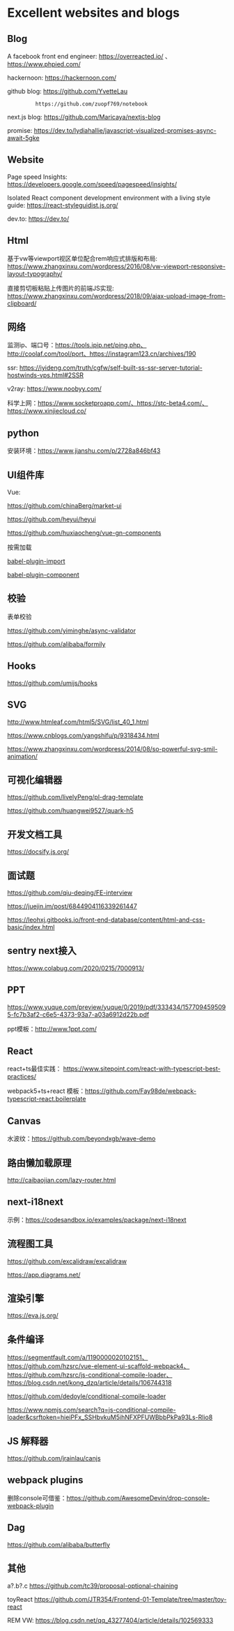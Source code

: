 # Excellent websites and blogs

## Blog

A facebook front end engineer: https://overreacted.io/ 、https://www.phpied.com/


hackernoon: https://hackernoon.com/

github blog: https://github.com/YvetteLau

             https://github.com/zuopf769/notebook


next.js blog: https://github.com/Maricaya/nextjs-blog

promise: https://dev.to/lydiahallie/javascript-visualized-promises-async-await-5gke
## Website

Page speed Insights: https://developers.google.com/speed/pagespeed/insights/

Isolated React component development environment with a living style guide: https://react-styleguidist.js.org/

dev.to: https://dev.to/

## Html

基于vw等viewport视区单位配合rem响应式排版和布局: https://www.zhangxinxu.com/wordpress/2016/08/vw-viewport-responsive-layout-typography/

直接剪切板粘贴上传图片的前端JS实现: https://www.zhangxinxu.com/wordpress/2018/09/ajax-upload-image-from-clipboard/

## 网络

监测ip、端口号：https://tools.ipip.net/ping.php、http://coolaf.com/tool/port、https://instagram123.cn/archives/190

ssr: https://iyideng.com/truth/cgfw/self-built-ss-ssr-server-tutorial-hostwinds-vps.html#2SSR

v2ray: https://www.noobyy.com/

科学上网：https://www.socketproapp.com/、https://stc-beta4.com/、https://www.xinjiecloud.co/

## python

安装环境：https://www.jianshu.com/p/2728a846bf43

## UI组件库

Vue:

https://github.com/chinaBerg/market-ui

https://github.com/heyui/heyui

https://github.com/huxiaocheng/vue-gn-components

按需加载

[babel-plugin-import](https://www.npmjs.com/package/babel-plugin-import)

[babel-plugin-component](https://www.npmjs.com/package/babel-plugin-component)

## 校验

表单校验

https://github.com/yiminghe/async-validator

https://github.com/alibaba/formily

## Hooks

https://github.com/umijs/hooks


## SVG

http://www.htmleaf.com/html5/SVG/list_40_1.html

https://www.cnblogs.com/yangshifu/p/9318434.html

https://www.zhangxinxu.com/wordpress/2014/08/so-powerful-svg-smil-animation/

## 可视化编辑器

https://github.com/livelyPeng/pl-drag-template

https://github.com/huangwei9527/quark-h5

## 开发文档工具

https://docsify.js.org/

## 面试题

https://github.com/qiu-deqing/FE-interview

https://juejin.im/post/6844904116339261447

https://leohxj.gitbooks.io/front-end-database/content/html-and-css-basic/index.html

## sentry next接入

https://www.colabug.com/2020/0215/7000913/

## PPT

https://www.yuque.com/preview/yuque/0/2019/pdf/333434/1577094595095-fc7b3af2-c6e5-4373-93a7-a03a6912d22b.pdf

ppt模板：http://www.1ppt.com/
## React

react+ts最佳实践： https://www.sitepoint.com/react-with-typescript-best-practices/

webpack5+ts+react 模板：https://github.com/Fay98de/webpack-typescript-react.boilerplate

## Canvas

水波纹：https://github.com/beyondxgb/wave-demo

## 路由懒加载原理

http://caibaojian.com/lazy-router.html

## next-i18next 

示例：https://codesandbox.io/examples/package/next-i18next

## 流程图工具

https://github.com/excalidraw/excalidraw

https://app.diagrams.net/
## 渲染引擎

https://eva.js.org/

## 条件编译

https://segmentfault.com/a/1190000020102151、https://github.com/hzsrc/vue-element-ui-scaffold-webpack4、https://github.com/hzsrc/js-conditional-compile-loader、https://blog.csdn.net/kong_dzq/article/details/106744318

https://github.com/dedoyle/conditional-compile-loader

https://www.npmjs.com/search?q=js-conditional-compile-loader&csrftoken=hieiPFx_SSHbvkuM5ihNFXPFUWBbbPkPa93Ls-Rlio8

## JS 解释器

https://github.com/jrainlau/canjs

## webpack plugins 

删除console可借鉴：https://github.com/AwesomeDevin/drop-console-webpack-plugin
## Dag

https://github.com/alibaba/butterfly
## 其他

a?.b?.c https://github.com/tc39/proposal-optional-chaining

toyReact https://github.com/JTR354/Frontend-01-Template/tree/master/toy-react

REM VW: https://blog.csdn.net/qq_43277404/article/details/102569333